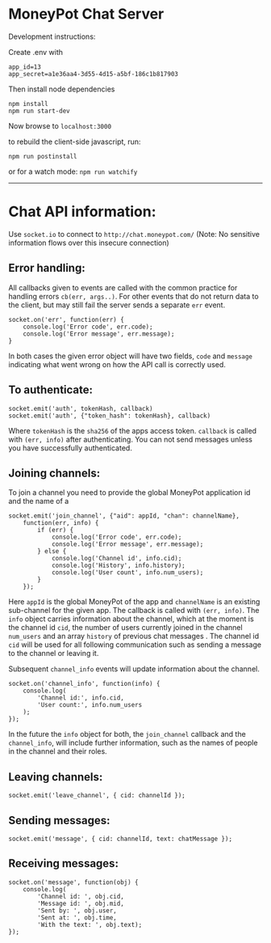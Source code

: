 MoneyPot Chat Server
====================

Development instructions:

Create .env with

    app_id=13
    app_secret=a1e36aa4-3d55-4d15-a5bf-186c1b817903

Then install node dependencies

    npm install
    npm run start-dev

Now browse to `localhost:3000`

to rebuild the client-side javascript, run:

    npm run postinstall

or for a watch mode:  `npm run watchify`

----

Chat API information:
=================

Use `socket.io` to connect to `http://chat.moneypot.com/` (Note: No sensitive
information flows over this insecure connection)

Error handling:
--------

All callbacks given to events are called with the common practice
for handling errors `cb(err, args..)`. For other events that do not
return data to the client, but may still fail the server sends
a separate `err` event.

    socket.on('err', function(err) {
        console.log('Error code', err.code);
        console.log('Error message', err.message);
    }

In both cases the given error object will have two fields, `code` and `message`
indicating what went wrong on how the API call is correctly used.

To authenticate:
--------

    socket.emit('auth', tokenHash, callback)
    socket.emit('auth', {"token_hash": tokenHash}, callback)

Where `tokenHash` is the `sha256` of the apps access token. `callback` is called
with `(err, info)` after authenticating. You can not send messages unless you
have successfully authenticated.

Joining channels:
--------------------

To join a channel you need to provide the global MoneyPot application id
and the name of a

    socket.emit('join_channel', {"aid": appId, "chan": channelName},
        function(err, info) {
            if (err) {
                console.log('Error code', err.code);
                console.log('Error message', err.message);
            } else {
                console.log('Channel id', info.cid);
                console.log('History', info.history);
                console.log('User count', info.num_users);
            }
        });

Here `appId` is the global MoneyPot of the app and `channelName` is an existing
sub-channel for the given app. The callback is called with `(err, info)`. The
`info` object carries information about the channel, which at the moment is the
channel id `cid`, the number of users currently joined in the channel
`num_users` and an array `history` of previous chat messages . The channel id
`cid` will be used for all following communication such as sending a message to
the channel or leaving it.

Subsequent `channel_info` events will update information about the channel.

    socket.on('channel_info', function(info) {
        console.log(
            'Channel id:', info.cid,
            'User count:', info.num_users
        );
    });

In the future the `info` object for both, the `join_channel` callback and the
`channel_info`, will include further information, such as the names of people in
the channel and their roles.

Leaving channels:
---------

    socket.emit('leave_channel', { cid: channelId });


Sending messages:
---------

    socket.emit('message', { cid: channelId, text: chatMessage });

Receiving messages:
-----------

    socket.on('message', function(obj) {
        console.log(
            'Channel id: ', obj.cid,
            'Message id: ', obj.mid,
            'Sent by: ', obj.user,
            'Sent at: ', obj.time,
            'With the text: ', obj.text);
    });
